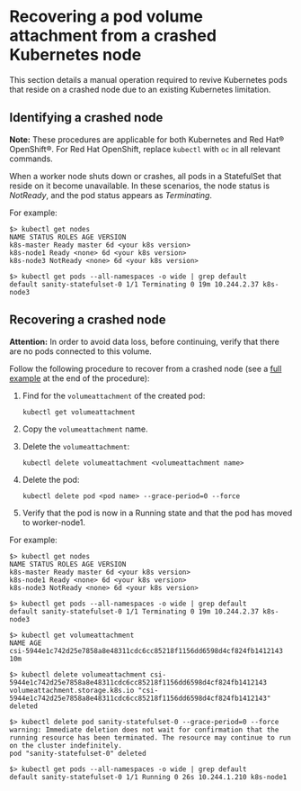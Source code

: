 # Recovering a pod volume attachment from a crashed Kubernetes node

This section details a manual operation required to revive Kubernetes pods that reside on a crashed node due to an existing Kubernetes limitation.

## Identifying a crashed node
**Note:** These procedures are applicable for both Kubernetes and Red Hat® OpenShift®. For Red Hat OpenShift, replace `kubectl` with `oc` in all relevant commands.

When a worker node shuts down or crashes, all pods in a StatefulSet that reside on it become unavailable. In these scenarios, the node status is _NotReady_, and the pod status appears as _Terminating_.

For example:

```screen
$> kubectl get nodes
NAME STATUS ROLES AGE VERSION
k8s-master Ready master 6d <your k8s version>
k8s-node1 Ready <none> 6d <your k8s version>
k8s-node3 NotReady <none> 6d <your k8s version>

$> kubectl get pods --all-namespaces -o wide | grep default
default sanity-statefulset-0 1/1 Terminating 0 19m 10.244.2.37 k8s-node3
```

## Recovering a crashed node

**Attention:** In order to avoid data loss, before continuing, verify that there are no pods connected to this volume.

Follow the following procedure to recover from a crashed node \(see a [full example](#full_example) at the end of the procedure\):

1.  Find for the `volumeattachment` of the created pod:

    ```
    kubectl get volumeattachment
    ```

2.  Copy the `volumeattachment` name.
3.  Delete the `volumeattachment`:

    ```
    kubectl delete volumeattachment <volumeattachment name>
    ```

4.  Delete the pod:

    ```
    kubectl delete pod <pod name> --grace-period=0 --force
    ```

5.  Verify that the pod is now in a Running state and that the pod has moved to worker-node1.

<a name="full_example">For example:</a>

```screen
$> kubectl get nodes
NAME STATUS ROLES AGE VERSION
k8s-master Ready master 6d <your k8s version>
k8s-node1 Ready <none> 6d <your k8s version>
k8s-node3 NotReady <none> 6d <your k8s version>

$> kubectl get pods --all-namespaces -o wide | grep default
default sanity-statefulset-0 1/1 Terminating 0 19m 10.244.2.37 k8s-node3

$> kubectl get volumeattachment
NAME AGE
csi-5944e1c742d25e7858a8e48311cdc6cc85218f1156dd6598d4cf824fb1412143 10m

$> kubectl delete volumeattachment csi-5944e1c742d25e7858a8e48311cdc6cc85218f1156dd6598d4cf824fb1412143
volumeattachment.storage.k8s.io "csi-5944e1c742d25e7858a8e48311cdc6cc85218f1156dd6598d4cf824fb1412143" deleted

$> kubectl delete pod sanity-statefulset-0 --grace-period=0 --force
warning: Immediate deletion does not wait for confirmation that the running resource has been terminated. The resource may continue to run on the cluster indefinitely.
pod "sanity-statefulset-0" deleted

$> kubectl get pods --all-namespaces -o wide | grep default
default sanity-statefulset-0 1/1 Running 0 26s 10.244.1.210 k8s-node1
```

